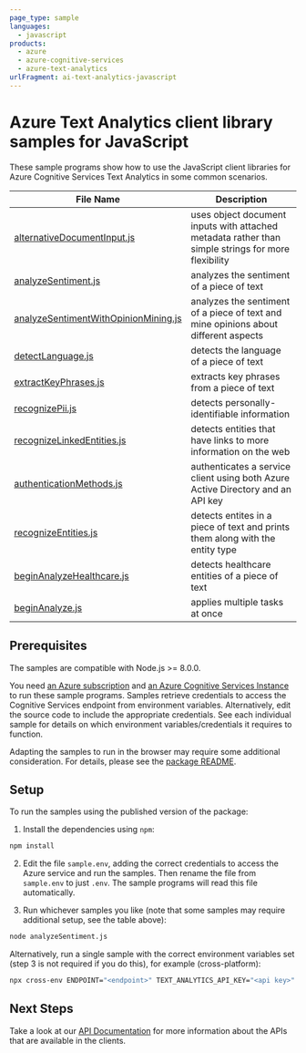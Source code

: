 ```yaml
---
page_type: sample
languages:
  - javascript
products:
  - azure
  - azure-cognitive-services
  - azure-text-analytics
urlFragment: ai-text-analytics-javascript
---
```


# Azure Text Analytics client library samples for JavaScript

These sample programs show how to use the JavaScript client libraries for Azure Cognitive Services Text Analytics in some common scenarios.

| **File Name**                                                             | **Description**                                                                                    |
| ------------------------------------------------------------------------- | -------------------------------------------------------------------------------------------------- |
| [alternativeDocumentInput.js][alternativedocumentinput]                   | uses object document inputs with attached metadata rather than simple strings for more flexibility |
| [analyzeSentiment.js][analyzesentiment]                                   | analyzes the sentiment of a piece of text                                                          |
| [analyzeSentimentWithOpinionMining.js][analyzesentimentwithopinionmining] | analyzes the sentiment of a piece of text and mine opinions about different aspects                |
| [detectLanguage.js][detectlanguages]                                      | detects the language of a piece of text                                                            |
| [extractKeyPhrases.js][extractkeyphrases]                                 | extracts key phrases from a piece of text                                                          |
| [recognizePii.js][recognizepii]                                           | detects personally-identifiable information                                                        |
| [recognizeLinkedEntities.js][recognizelinkedentities]                     | detects entities that have links to more information on the web                                    |
| [authenticationMethods.js][authenticationmethods]                         | authenticates a service client using both Azure Active Directory and an API key                    |
| [recognizeEntities.js][recognizeentities]                                 | detects entites in a piece of text and prints them along with the entity type                      |
| [beginAnalyzeHealthcare.js][beginanalyzehealthcare]                       | detects healthcare entities of a piece of text                                                     |
| [beginAnalyze.js][beginanalyze]                                           | applies multiple tasks at once                                                                     |

## Prerequisites

The samples are compatible with Node.js >= 8.0.0.

You need [an Azure subscription][freesub] and [an Azure Cognitive Services Instance][azcogsvc] to run these sample programs. Samples retrieve credentials to access the Cognitive Services endpoint from environment variables. Alternatively, edit the source code to include the appropriate credentials. See each individual sample for details on which environment variables/credentials it requires to function.

Adapting the samples to run in the browser may require some additional consideration. For details, please see the [package README][package].

## Setup

To run the samples using the published version of the package:

1. Install the dependencies using `npm`:

```bash
npm install
```

2. Edit the file `sample.env`, adding the correct credentials to access the Azure service and run the samples. Then rename the file from `sample.env` to just `.env`. The sample programs will read this file automatically.

3. Run whichever samples you like (note that some samples may require additional setup, see the table above):

```bash
node analyzeSentiment.js
```

Alternatively, run a single sample with the correct environment variables set (step 3 is not required if you do this), for example (cross-platform):

```bash
npx cross-env ENDPOINT="<endpoint>" TEXT_ANALYTICS_API_KEY="<api key>" node analyzeSentiment.js
```

## Next Steps

Take a look at our [API Documentation][apiref] for more information about the APIs that are available in the clients.

[alternativedocumentinput]: https://github.com/Azure/azure-sdk-for-js/tree/master/sdk/textanalytics/ai-text-analytics/samples/javascript/alternativeDocumentInput.js
[analyzesentiment]: https://github.com/Azure/azure-sdk-for-js/tree/master/sdk/textanalytics/ai-text-analytics/samples/javascript/analyzeSentiment.js
[analyzesentimentwithopinionmining]: https://github.com/Azure/azure-sdk-for-js/blob/master/sdk/textanalytics/ai-text-analytics/samples/javascript/analyzeSentimentWithOpinionMining.js
[authenticationmethods]: https://github.com/Azure/azure-sdk-for-js/tree/master/sdk/textanalytics/ai-text-analytics/samples/javascript/authenticationMethods.js
[detectlanguages]: https://github.com/Azure/azure-sdk-for-js/tree/master/sdk/textanalytics/ai-text-analytics/samples/javascript/detectLanguage.js
[extractkeyphrases]: https://github.com/Azure/azure-sdk-for-js/tree/master/sdk/textanalytics/ai-text-analytics/samples/javascript/extractKeyPhrases.js
[recognizepii]: https://github.com/Azure/azure-sdk-for-js/blob/master/sdk/textanalytics/ai-text-analytics/samples/javascript/recognizePii.js
[recognizelinkedentities]: https://github.com/Azure/azure-sdk-for-js/tree/master/sdk/textanalytics/ai-text-analytics/samples/javascript/recognizeLinkedEntities.js
[recognizeentities]: https://github.com/Azure/azure-sdk-for-js/tree/master/sdk/textanalytics/ai-text-analytics/samples/javascript/recognizeEntities.js
[beginanalyze]: https://github.com/Azure/azure-sdk-for-js/blob/61e8b8357ea6d61a005f61ab497560cab18106cc/sdk/textanalytics/ai-text-analytics/samples/javascript/beginAnalyze.js
[beginanalyzehealthcare]: https://github.com/Azure/azure-sdk-for-js/blob/61e8b8357ea6d61a005f61ab497560cab18106cc/sdk/textanalytics/ai-text-analytics/samples/javascript/beginAnalyzeHealthcare.js
[apiref]: https://docs.microsoft.com/javascript/api/@azure/ai-text-analytics
[azcogsvc]: https://docs.microsoft.com/azure/cognitive-services/cognitive-services-apis-create-account
[freesub]: https://azure.microsoft.com/free/
[package]: https://github.com/Azure/azure-sdk-for-js/tree/master/sdk/textanalytics/ai-text-analytics/README.md
